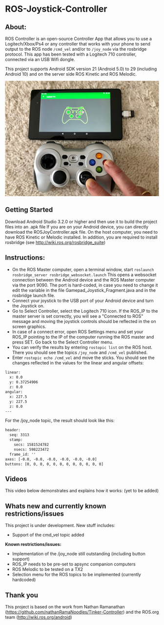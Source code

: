 
# ROS-Joystick-Controller
## About:
ROS Controller is an open-source Controller App that allows you to use a Logitech/Xbox/Ps4 or any controller that works with your phone to send output to the ROS node `/cmd_vel` and/or to `/joy_node` via the rosbridge protocol. This app has been tested with a Logitech 710 controller, connected via an USB Wifi dongle.

This project supports Android SDK version 21 (Android 5.0) to 29 (including Android 10) and on the server side ROS Kinetic and ROS Melodic.

![alt text](https://github.com/mtbsteve/ROSJoyController/blob/master/Art/IMG_7374.jpg)

## Getting Started
Download Android Studio 3.2.0 or higher and then use it to build the project files into an .apk file
If you are on your Android device, you can directly download the ROSJoyController.apk file.
On the host computer, you need to have ROS Kinetic or Melodic installed. In addition, you are required to install rosbridge (see http://wiki.ros.org/rosbridge_suite)

## Instructions:
- On the ROS Master computer, open a terminal window, start 
  `roslaunch rosbridge_server rosbridge_websocket.launch`
This opens a websocket connection between the Android device and the ROS Master computer via the port 9090. The port is hard-coded, in case you need to change it edit the variable in the file Gamepad_Joystick_Fragment.java and in the rosbridge launch file.
- Connect your joystick to the USB port of your Android device and turn the Joystick on.
- Go to Select Controller, select the Logitech 710 icon. If the ROS_IP to the master server is set correctly, you will see a "Connected to ROS" message and moving the joystick controls should be reflected in the on screen graphics.
- In case of a connect error, open ROS Settings menu and set your ROS_IP pointing to the IP of the computer running the ROS master and press SET. Go back to the Select Controller menu.
- You can verify the results by entering `rostopic list` on the ROS host. There you should see the topics `/joy_node` and `/cmd_vel` published.
- Enter `rostopic echo /cmd_vel` and move the sticks. You should see the changes reflected in the values for the linear and angular offsets:
```
linear: 
  x: 0.0
  y: 0.37254906
  z: 0.0
angular: 
  x: 227.5
  y: 227.5
  z: 0.0
---
```
For the /joy_node topic, the result should look like this:
```
header: 
  seq: 3313
  stamp: 
    secs: 1581524782
    nsecs: 598223472
  frame_id: ''
axes: [-0.0, -0.0, -0.0, -0.0, -0.0, -0.0]
buttons: [0, 0, 0, 0, 0, 0, 0, 0, 0, 0, 0, 0]
```

## Videos
This video below demonstrates and explains how it works: (yet to be added)

## Whats new and currently known restrictions/issues
This project is under development. New stuff includes:
- Support of the cmd_vel topic added

<b>Known restrictions/issues:</b>
- Implementation of the /joy_node still outstanding (including button support)
- ROS_IP needs to be pre-set to apsync companion computers
- ROS Melodic to be tested on a TX2
- Selection menu for the ROS topics to be implemented (currently hardcoded)

     
## Thank you
This project is based on the work from Nathan Ramanathan (https://github.com/nathanRamaNoodles/Tinker-Controller) and the ROS.org team (http://wiki.ros.org/android)

